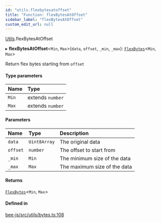 ```yaml
---
id: "utils.flexbytesatoffset"
title: "Function: flexBytesAtOffset"
sidebar_label: "flexBytesAtOffset"
custom_edit_url: null
---
```


[Utils](../modules/utils.md).flexBytesAtOffset

▸ **flexBytesAtOffset**<`Min`, `Max`\>(`data`, `offset`, `_min`, `_max`): [`FlexBytes`](../interfaces/utils.flexbytes.md)<`Min`, `Max`\>

Return flex bytes starting from `offset`

#### Type parameters

| Name | Type |
| :------ | :------ |
| `Min` | extends `number` |
| `Max` | extends `number` |

#### Parameters

| Name | Type | Description |
| :------ | :------ | :------ |
| `data` | `Uint8Array` | The original data |
| `offset` | `number` | The offset to start from |
| `_min` | `Min` | The minimum size of the data |
| `_max` | `Max` | The maximum size of the data |

#### Returns

[`FlexBytes`](../interfaces/utils.flexbytes.md)<`Min`, `Max`\>

#### Defined in

[bee-js/src/utils/bytes.ts:108](https://github.com/ethersphere/bee-js/blob/ae6a776/src/utils/bytes.ts#L108)

